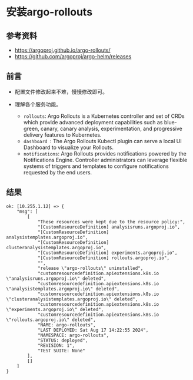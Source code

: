 # 安装argo-rollouts


## 参考资料
- https://argoproj.github.io/argo-rollouts/
- https://github.com/argoproj/argo-helm/releases


## 前言
- 配置文件修改起来不难，慢慢修改即可。

- 理解各个服务功能。
  - `rollouts`:      Argo Rollouts is a Kubernetes controller and set of CRDs which provide advanced deployment 
                     capabilities such as blue-green, canary, canary analysis, experimentation, 
                     and progressive delivery features to Kubernetes.
  - `dashboard `:    The Argo Rollouts Kubectl plugin can serve a local UI Dashboard to visualize your Rollouts.              
  - `notifications`: Argo Rollouts provides notifications powered by the Notifications Engine. Controller 
                     administrators can leverage flexible systems of triggers and templates to configure 
                     notifications requested by the end users.                 

## 结果
```shell
ok: [10.255.1.12] => {
    "msg": [
        [
            "These resources were kept due to the resource policy:",
            "[CustomResourceDefinition] analysisruns.argoproj.io",
            "[CustomResourceDefinition] analysistemplates.argoproj.io",
            "[CustomResourceDefinition] clusteranalysistemplates.argoproj.io",
            "[CustomResourceDefinition] experiments.argoproj.io",
            "[CustomResourceDefinition] rollouts.argoproj.io",
            "",
            "release \"argo-rollouts\" uninstalled",
            "customresourcedefinition.apiextensions.k8s.io \"analysisruns.argoproj.io\" deleted",
            "customresourcedefinition.apiextensions.k8s.io \"analysistemplates.argoproj.io\" deleted",
            "customresourcedefinition.apiextensions.k8s.io \"clusteranalysistemplates.argoproj.io\" deleted",
            "customresourcedefinition.apiextensions.k8s.io \"experiments.argoproj.io\" deleted",
            "customresourcedefinition.apiextensions.k8s.io \"rollouts.argoproj.io\" deleted",
            "NAME: argo-rollouts",
            "LAST DEPLOYED: Sat Aug 17 14:22:55 2024",
            "NAMESPACE: argo-rollouts",
            "STATUS: deployed",
            "REVISION: 1",
            "TEST SUITE: None"
        ],
        []
    ]
}
```